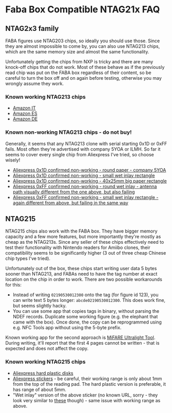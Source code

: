 # Faba Box Compatible NTAG21x FAQ

## NTAG2x3 family

FABA figures use NTAG203 chips, so ideally you should use those.
Since they are almost impossible to come by, you can also use NTAG213 chips, which are the same memory size and almost the same functionality.

Unfortunately getting the chips from NXP is tricky and there are many knock-off chips that do not work.
Most of these behave as if the previously read chip was put on the FABA box regardless of their content, so be careful to turn the box off and on again before testing, otherwise you may wrongly assume they work.

### Known working NTAG213 chips

- [Amazon IT](https://www.amazon.it/dp/B07Q7FZDSC)
- [Amazon ES](https://www.amazon.es/dp/B07Q7FZDSC)
- [Amazon DE](https://www.amazon.de/gp/product/B07Q43PXMR/)

### Known non-working NTAG213 chips - do not buy!

Generally, it seems that any NTAG213 clone with serial starting 0x1D or 0xFF fails. Most often they're advertised with company 5YOA or ILMH. So far it seems to cover every single chip from Aliexpress I've tried, so choose wisely!

- [Aliexpress 0x1D confirmed non-working - round paper - company 5YOA](https://www.aliexpress.com/item/32814647380.html)
- [Aliexpress 0x1D confirmed non-working - small wet inlay rectangle](https://www.aliexpress.com/item/1005006335474882.html)
- [Aliexpress 0x1D confirmed non-working - 40x25mm big paper rectangle](https://www.aliexpress.com/item/1005008319546642.html)
- [Aliexpress 0xFF confirmed non-working - round wet inlay - antenna path visually different from the one above, but also failing](https://www.aliexpress.com/item/1005008604718409.html)
- [Aliexpress 0xFF confirmed non-working - small wet inlay rectangle - again different from above, but failing in the same way](https://www.aliexpress.com/item/1005008604718409.html)

## NTAG215

NTAG215 chips also work with the FABA box. They have bigger memory capacity and a few
more features, but more importantly they're mostly as cheap as the NTAG213s.
Since any seller of these chips effectively need to test their functionality
with Nintendo readers for Amiibo clones, their compatibility seems to be significantly higher
(3 out of three cheap Chinese chip types I've tried).

Unfortunately out of the box, these chips start writing user data 5 bytes sooner
than NTAG213, and FABAs need to have the tag number at exact location on
the chip in order to work. There are two possible workarounds for this:

- Instead of writing `02190530012300` onto the tag (for figure id 123), you can write text 5 bytes longer: `abcde02190530012300`. This does work fine, but seems slightly hacky.
- You can use some app that copies tags in binary, without parsing the NDEF records. Duplicate some working figure (e.g. the elephant that came with the box). Once done, the copy can be reprogrammed using e.g. NFC Tools app without using the 5-byte prefix.

Known working app for the second approach is [MiFARE Ultralight Tool](https://play.google.com/store/apps/details?id=com.mtoolstec.mifareultralighttool&hl=en). During writing, it'll report that the first 4 pages cannot be written - that is expected and does not affect the copy.

### Known working NTAG215 chips

- [Aliexpress hard plastic disks](https://a.aliexpress.com/_EIFPVGa)
- [Aliexpress stickers](https://a.aliexpress.com/_EuRbf98) - be careful, their working range is only about 1mm from the top of the reading pad. The hard plastic version is preferable, it has range of about 5mm.
- "Wet inlay" version of the above sticker (no known URL, sorry - they look very similar to [these](https://www.aliexpress.com/item/1005008096213978.html) though) - same issue with working range as above.
